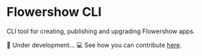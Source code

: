 # Flowershow CLI

CLI tool for creating, publishing and upgrading Flowershow apps.

🚧 Under development...
💻 See how you can contribute [here](https://github.com/flowershow/flowershow#contributing).

